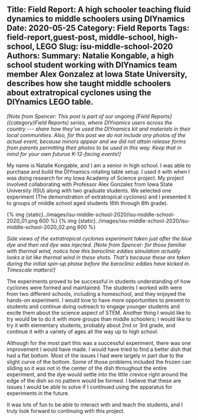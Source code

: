 Title: Field Report: A high schooler teaching fluid dynamics to middle schoolers using DIYnamics
Date: 2020-05-25
Category: Field Reports
Tags: field-report,guest-post, middle-school, high-school, LEGO
Slug: isu-middle-school-2020
Authors:
Summary: Natalie Kongable, a high school student working with DIYnamics team member Alex Gonzalez at Iowa State University, describes how she taught middle schoolers about extratropical cyclones using the DIYnamics LEGO table.
---

_[Note from Spencer: This post is part of our ongoing [Field
Reports]({category}Field Reports) series, where DIYnamics users across
the country --- share how they've used the DIYnamics kit and materials
in their local communities.  Also, for this post we do not include any
photos of the actual event, because minors appear and we did not
attain release forms from parents permitting their photos to be used
in this way.  Keep that in mind for your own futurue K-12-facing
events!]_

My name is Natalie Kongable, and I am a senior in high school.  I was
able to purchase and build the DIYnamics rotating table setup.  I used
it with when I was doing research for my Iowa Academy of Science
project.  My project involved collaborating with Professor Alex
Gonzalez from Iowa State University (ISU) along with two graduate
students.  We selected one experiment (The demonstration of
extratropical cyclones) and I presented it to groups of middle school
aged students (6th through 8th grade).

{% img {static}../images/isu-middle-school-2020/isu-middle-school-2020_01.png 600 %}
{% img {static}../images/isu-middle-school-2020/isu-middle-school-2020_02.png 600 %}

_Side views of the extratropical cyclones experiment taken just after
the blue dye and then red dye was injected.  [Note from Spencer: for
those familiar with thermal wind, notice how this baroclinic eddies
simulation actually looks a lot like thermal wind in these shots.
That's because these are taken during the initial spin-up phase before
the baroclinic eddies have kicked in.  Timescale matters!]_

The experiments proved to be successful in students understanding of
how cyclones were formed and maintained.  The students I worked with
were from two different schools, including a homeschool, and they
enjoyed the hands-on experiment.  I would love to have more
opportunities to present to students and continue doing outreach to
engage younger students and excite them about the science aspect of
STEM.  Another thing I would like to try would be to do it with more
groups than middle schoolers; I would like to try it with elementary
students, probably about 2nd or 3rd grade, and continue it with a
variety of ages all the way up to high school.

Although for the most part this was a successful experiment, there was
one improvement I would have made.  I would have tried to find a
better dish that had a flat bottom.  Most of the issues I had were
largely in part due to the slight curve of the bottom. Some of those
problems included the frozen can sliding so it was not in the center
of the dish throughout the entire experiment, and the dye would settle
into the little crevice right around the edge of the dish so no
pattern would be formed.  I believe that these are issues I would be
able to solve if I continued using the apparatus for experiments in
the future.

It was lots of fun to be able to interact with and teach the students,
and I truly look forward to continuing with this project.
